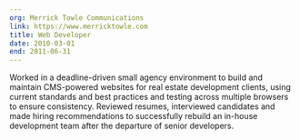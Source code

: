 ```yaml
---
org: Merrick Towle Communications
link: https://www.merricktowle.com
title: Web Developer
date: 2010-03-01
end: 2011-06-31
---
```

Worked in a deadline-driven small agency environment to build and maintain CMS-powered websites for real estate development clients, using current standards and best practices and testing across multiple browsers to ensure consistency. Reviewed resumes, interviewed candidates and made hiring recommendations to successfully rebuild an in-house development team after the departure of senior developers.
